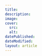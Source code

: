 ```yaml
---
title:
description:
image:
cover:
  src:
  alt:
datePublished:
dateModified:
layout: article
---
```

